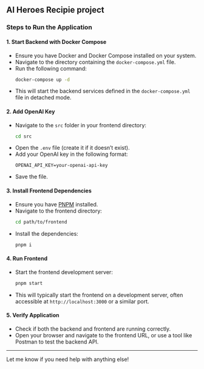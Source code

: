 AI Heroes Recipie project
---

### Steps to Run the Application

#### 1. **Start Backend with Docker Compose**
   - Ensure you have Docker and Docker Compose installed on your system.
   - Navigate to the directory containing the `docker-compose.yml` file.
   - Run the following command:
     ```bash
     docker-compose up -d
     ```
   - This will start the backend services defined in the `docker-compose.yml` file in detached mode.

#### 2. **Add OpenAI Key**
   - Navigate to the `src` folder in your frontend directory:
     ```bash
     cd src
     ```
   - Open the `.env` file (create it if it doesn’t exist).
   - Add your OpenAI key in the following format:
     ```env
     OPENAI_API_KEY=your-openai-api-key
     ```
   - Save the file.

#### 3. **Install Frontend Dependencies**
   - Ensure you have [PNPM](https://pnpm.io/) installed.
   - Navigate to the frontend directory:
     ```bash
     cd path/to/frontend
     ```
   - Install the dependencies:
     ```bash
     pnpm i
     ```

#### 4. **Run Frontend**
   - Start the frontend development server:
     ```bash
     pnpm start
     ```
   - This will typically start the frontend on a development server, often accessible at `http://localhost:3000` or a similar port.

#### 5. **Verify Application**
   - Check if both the backend and frontend are running correctly.
   - Open your browser and navigate to the frontend URL, or use a tool like Postman to test the backend API.

---

Let me know if you need help with anything else!
